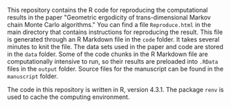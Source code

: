 This repository contains the R code for reproducing the computational results in the paper "Geometric ergodicity of trans-dimensional Markov chain Monte Carlo algorithms."
You can find a file `Reproduce.html` in the main directory that contains instructions for reproducing the result.
This file is generated through an R Markdown file in the `code` folder.
It takes several minutes to knit the file.
The data sets used in the paper and code are stored in the `data` folder.
Some of the code chunks in the R Markdown file are computationally intensive to run, so their results are preloaded into `.RData` files in the `output` folder.
Source files for the manuscript can be found in the `manuscript` folder.

The code in this repository is written in R, version 4.3.1. The package `renv` is used to cache the computing environment.
